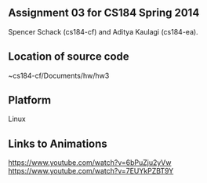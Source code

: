 Assignment 03 for CS184 Spring 2014
--------------------------------------------------------------------------------
Spencer Schack (cs184-cf) and Aditya Kaulagi (cs184-ea).

Location of source code
--------------------------------------------------------------------------------
~cs184-cf/Documents/hw/hw3

Platform
--------------------------------------------------------------------------------
Linux

Links to Animations
--------------------------------------------------------------------------------
https://www.youtube.com/watch?v=6bPuZju2yVw
https://www.youtube.com/watch?v=7EUYkPZBT9Y
